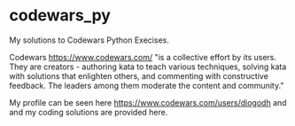 # codewars_py

My solutions to Codewars Python Execises. 

Codewars https://www.codewars.com/ "is a collective effort by its users. They are creators - authoring kata to teach various techniques, solving kata with solutions that enlighten others, and commenting with constructive feedback. The leaders among them moderate the content and community."

My profile can be seen here https://www.codewars.com/users/diogodh and and my coding solutions are provided here.
